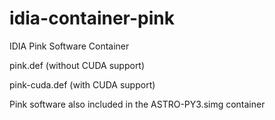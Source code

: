 # idia-container-pink
IDIA Pink Software Container

pink.def (without CUDA support)

pink-cuda.def (with CUDA support)

Pink software also included in the ASTRO-PY3.simg container
